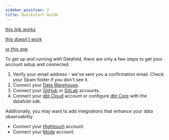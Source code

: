 ```yaml
---
sidebar_position: 2
title: Quickstart Guide
---
```


[this link works](https://docs.datafold.com/quickstart_guide)

[this doesn't work](https://docs.datafold.com/quickstartguide)

[or this one](https://docs.datafold.com/quickstartguide)


To get up and running with Datafold, there are only a few steps to get your account setup and connected.

1. Verify your email address - we've sent you a confirmation email. Check your Spam folder if you don't see it.
2. Connect your [Data Warehouse](integrations/data_warehouses/dw_overview.md).
3. Connect your [GitHub](integrations/git/github.md) or [GitLab](integrations/git/gitlab.md) accounts.
4. Connect your [dbt Cloud](integrations/orchestration/dbt_cloud/prerequisites.md) account or configure [dbt Core](integrations/orchestration/dbt_core//prerequisites.md) with the datafold-sdk.


Additionally, you may want to add integrations that enhance your data observability.
- Connect your [Hightouch](integrations/data_apps/hightouch.md) account.
- Connect your [Mode](integrations/data_apps/mode.md) account.
